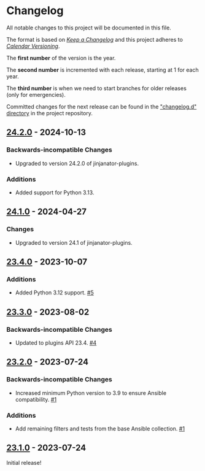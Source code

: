 # Changelog

All notable changes to this project will be documented in this file.

The format is based on [*Keep a
Changelog*](https://keepachangelog.com/en/1.0.0/) and this project
adheres to [*Calendar Versioning*](https://calver.org/).

The **first number** of the version is the year.

The **second number** is incremented with each release, starting at 1
for each year.

The **third number** is when we need to start branches for older
releases (only for emergencies).

Committed changes for the next release can be found in the ["changelog.d"
directory](https://github.com/kpfleming/jinjanator-plugin-ansible/tree/main/changelog.d)
in the project repository.

<!--
Do *NOT* add changelog entries here!

This changelog is managed by towncrier and is compiled at release time.

See https://github.com/kpfleming/jinjanator-plugin-ansible/blob/main/.github/CONTRIBUTING.md#changelog for details.
-->

<!-- towncrier release notes start -->

## [24.2.0](https://github.com/kpfleming/jinjanator-plugin-ansible/tree/24.2.0) - 2024-10-13

### Backwards-incompatible Changes

- Upgraded to version 24.2.0 of jinjanator-plugins.
  


### Additions

- Added support for Python 3.13.
  

## [24.1.0](https://github.com/kpfleming/jinjanator-plugin-ansible/tree/24.1.0) - 2024-04-27

### Changes

- Upgraded to version 24.1 of jinjanator-plugins.
  

## [23.4.0](https://github.com/kpfleming/jinjanator-plugin-ansible/tree/23.4.0) - 2023-10-07

### Additions

- Added Python 3.12 support.
  [#5](https://github.com/kpfleming/jinjanator-plugin-ansible/issues/5)


## [23.3.0](https://github.com/kpfleming/jinjanator-plugin-ansible/tree/23.3.0) - 2023-08-02

### Backwards-incompatible Changes

- Updated to plugins API 23.4.
  [#4](https://github.com/kpfleming/jinjanator-plugin-ansible/issues/4)


## [23.2.0](https://github.com/kpfleming/jinjanator-plugin-ansible/tree/23.2.0) - 2023-07-24

### Backwards-incompatible Changes

- Increased minimum Python version to 3.9 to ensure Ansible compatibility.
  [#1](https://github.com/kpfleming/jinjanator-plugin-ansible/issues/1)


### Additions

- Add remaining filters and tests from the base Ansible collection.
  [#1](https://github.com/kpfleming/jinjanator-plugin-ansible/issues/1)


## [23.1.0](https://github.com/kpfleming/jinjanator-plugin-ansible/tree/23.1.0) - 2023-07-24

Initial release!
